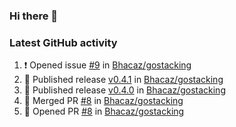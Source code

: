 ### Hi there 👋


### Latest GitHub activity
<!--START_SECTION:activity-->
1. ❗ Opened issue [#9](https://github.com/Bhacaz/gostacking/issues/9) in [Bhacaz/gostacking](https://github.com/Bhacaz/gostacking)
2. 🚀 Published release [v0.4.1](https://github.com/Bhacaz/gostacking/releases/tag/v0.4.1) in [Bhacaz/gostacking](https://github.com/Bhacaz/gostacking)
3. 🚀 Published release [v0.4.0](https://github.com/Bhacaz/gostacking/releases/tag/v0.4.0) in [Bhacaz/gostacking](https://github.com/Bhacaz/gostacking)
4. 🎉 Merged PR [#8](https://github.com/Bhacaz/gostacking/pull/8) in [Bhacaz/gostacking](https://github.com/Bhacaz/gostacking)
5. 💪 Opened PR [#8](https://github.com/Bhacaz/gostacking/pull/8) in [Bhacaz/gostacking](https://github.com/Bhacaz/gostacking)
<!--END_SECTION:activity-->

<!--
**Bhacaz/bhacaz** is a ✨ _special_ ✨ repository because its `README.md` (this file) appears on your GitHub profile.

Here are some ideas to get you started:

- 🔭 I’m currently working on ...
- 🌱 I’m currently learning ...
- 👯 I’m looking to collaborate on ...
- 🤔 I’m looking for help with ...
- 💬 Ask me about ...
- 📫 How to reach me: ...
- 😄 Pronouns: ...
- ⚡ Fun fact: ...
-->
